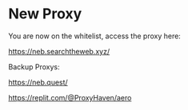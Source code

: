 # New Proxy
You are now on the whitelist, access the proxy here:

https://neb.searchtheweb.xyz/

Backup Proxys:

https://neb.quest/

https://replit.com/@ProxyHaven/aero

